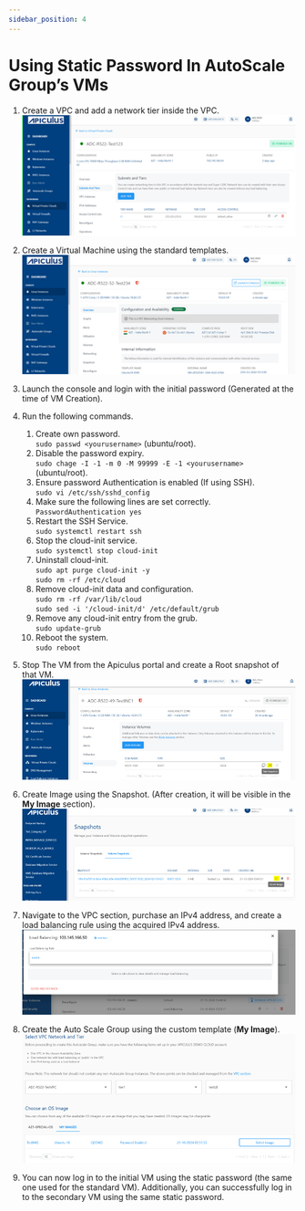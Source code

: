 ```yaml
---
sidebar_position: 4
---
```

# Using Static Password In AutoScale Group’s VMs

1. Create a VPC and add a network tier inside the VPC.
   ![Using Static Password In AutoScale Group’s VMs](img/autoscalegrpvm1.png)

3. Create a Virtual Machine using the standard templates.
   ![Using Static Password In AutoScale Group’s VMs](img/autoscalegrpvm2.png)

4. Launch the console and login with the initial password (Generated at the time of VM Creation).
5. Run the following commands. 
	1. Create own password. <br />`sudo passwd <yourusername>` (ubuntu/root).
	2. Disable the password expiry. <br />`sudo chage -I -1 -m 0 -M 99999 -E -1 <yourusername>` (ubuntu/root).
	3. Ensure password Authentication is enabled (If using SSH). <br />`sudo vi /etc/ssh/sshd_config`
	4. Make sure the following lines are set correctly. <br />`PasswordAuthentication yes` 
	5. Restart the SSH Service. <br />`sudo systemctl restart ssh`   
	6. Stop the cloud-init service.  <br />`sudo systemctl stop cloud-init` 
	7. Uninstall cloud-init. <br />`sudo apt purge cloud-init -y`<br />`sudo rm -rf /etc/cloud`  
	9. Remove cloud-init data and configuration.  <br />`sudo rm -rf /var/lib/cloud` <br /> `sudo sed -i '/cloud-init/d' /etc/default/grub`
	11. Remove any cloud-init entry from the grub. <br />`sudo update-grub`
	12. Reboot the system. <br />`sudo reboot`

6. Stop The VM from the Apiculus portal and create a Root snapshot of that VM.
   ![Using Static Password In AutoScale Group’s VMs](img/autoscalegrpvm3.png)

6. Create Image using the Snapshot. (After creation, it will be visible in the **My Image** section).
   ![Using Static Password In AutoScale Group’s VMs](img/autoscalegrpvm4.png)

7. Navigate to the VPC section, purchase an IPv4 address, and create a load balancing rule using the acquired IPv4 address.
   ![Using Static Password In AutoScale Group’s VMs](img/autoscalegrpvm5.png)

8. Create the Auto Scale Group using the custom template (**My Image**).
   ![Using Static Password In AutoScale Group’s VMs](img/autoscalegrpvm6.png)

9. You can now log in to the initial VM using the static password (the same one used for the standard VM). Additionally, you can successfully log in to the secondary VM using the same static password.